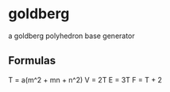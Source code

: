# goldberg
a goldberg polyhedron base generator

## Formulas

T = a(m^2 + mn + n^2)
V = 2T
E = 3T
F = T + 2
